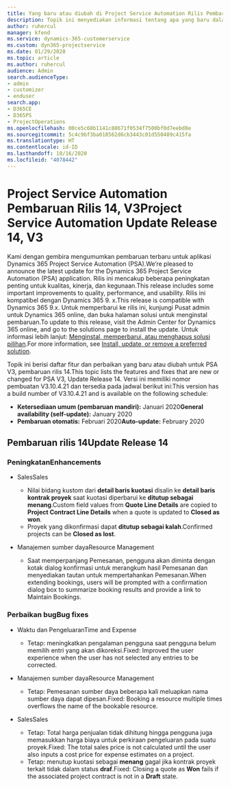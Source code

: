 ```yaml
---
title: Yang baru atau diubah di Project Service Automation Rilis Pembaruan 14, V3
description: Topik ini menyediakan informasi tentang apa yang baru dalam Project Service Automation Rilis Pembaruan 14 V3.
author: ruhercul
manager: kfend
ms.service: dynamics-365-customerservice
ms.custom: dyn365-projectservice
ms.date: 01/29/2020
ms.topic: article
ms.author: ruhercul
audience: Admin
search.audienceType:
- admin
- customizer
- enduser
search.app:
- D365CE
- D365PS
- ProjectOperations
ms.openlocfilehash: 00ce5c68b1141c88671f0534f7500bf0d7eebd8e
ms.sourcegitcommit: 5c4c9bf3ba018562d6cb3443c01d550489c415fa
ms.translationtype: HT
ms.contentlocale: id-ID
ms.lasthandoff: 10/16/2020
ms.locfileid: "4078442"
---
```

# <a name="project-service-automation-update-release-14-v3"></a><span data-ttu-id="74233-103">Project Service Automation Pembaruan Rilis 14, V3</span><span class="sxs-lookup"><span data-stu-id="74233-103">Project Service Automation Update Release 14, V3</span></span>
<span data-ttu-id="74233-104">Kami dengan gembira mengumumkan pembaruan terbaru untuk aplikasi Dynamics 365 Project Service Automation (PSA).</span><span class="sxs-lookup"><span data-stu-id="74233-104">We’re pleased to announce the latest update for the Dynamics 365 Project Service Automation (PSA) application.</span></span> <span data-ttu-id="74233-105">Rilis ini mencakup beberapa peningkatan penting untuk kualitas, kinerja, dan kegunaan.</span><span class="sxs-lookup"><span data-stu-id="74233-105">This release includes some important improvements to quality, performance, and usability.</span></span> <span data-ttu-id="74233-106">Rilis ini kompatibel dengan Dynamics 365 9. x.</span><span class="sxs-lookup"><span data-stu-id="74233-106">This release is compatible with Dynamics 365 9.x.</span></span> <span data-ttu-id="74233-107">Untuk memperbarui ke rilis ini, kunjungi Pusat admin untuk Dynamics 365 online, dan buka halaman solusi untuk menginstal pembaruan.</span><span class="sxs-lookup"><span data-stu-id="74233-107">To update to this release, visit the Admin Center for Dynamics 365 online, and go to the solutions page to install the update.</span></span> <span data-ttu-id="74233-108">Untuk informasi lebih lanjut: [Menginstal, memperbarui, atau menghapus solusi pilihan](https://docs.microsoft.com/power-platform/admin/install-remove-preferred-solution).</span><span class="sxs-lookup"><span data-stu-id="74233-108">For more information, see [Install, update, or remove a preferred solution](https://docs.microsoft.com/power-platform/admin/install-remove-preferred-solution).</span></span>

<span data-ttu-id="74233-109">Topik ini berisi daftar fitur dan perbaikan yang baru atau diubah untuk PSA V3, pembaruan rilis 14.</span><span class="sxs-lookup"><span data-stu-id="74233-109">This topic lists the features and fixes that are new or changed for PSA V3, Update Release 14.</span></span> <span data-ttu-id="74233-110">Versi ini memiliki nomor pembuatan V3.10.4.21 dan tersedia pada jadwal berikut ini:</span><span class="sxs-lookup"><span data-stu-id="74233-110">This version has a build number of V3.10.4.21 and is available on the following schedule:</span></span>

- <span data-ttu-id="74233-111">**Ketersediaan umum (pembaruan mandiri):** Januari 2020</span><span class="sxs-lookup"><span data-stu-id="74233-111">**General availability (self-update):** January 2020</span></span>
- <span data-ttu-id="74233-112">**Pembaruan otomatis:** Februari 2020</span><span class="sxs-lookup"><span data-stu-id="74233-112">**Auto-update:** February 2020</span></span>

## <a name="update-release-14"></a><span data-ttu-id="74233-113">Pembaruan rilis 14</span><span class="sxs-lookup"><span data-stu-id="74233-113">Update Release 14</span></span>

### <a name="enhancements"></a><span data-ttu-id="74233-114">Peningkatan</span><span class="sxs-lookup"><span data-stu-id="74233-114">Enhancements</span></span>

- <span data-ttu-id="74233-115">Sales</span><span class="sxs-lookup"><span data-stu-id="74233-115">Sales</span></span>

     - <span data-ttu-id="74233-116">Nilai bidang kustom dari **detail baris kuotasi** disalin ke **detail baris kontrak proyek** saat kuotasi diperbarui ke **ditutup sebagai menang**.</span><span class="sxs-lookup"><span data-stu-id="74233-116">Custom field values from **Quote Line Details** are copied to **Project Contract Line Details** when a quote is updated to **Closed as won**.</span></span>
     - <span data-ttu-id="74233-117">Proyek yang dikonfirmasi dapat **ditutup sebagai kalah**.</span><span class="sxs-lookup"><span data-stu-id="74233-117">Confirmed projects can be **Closed as lost**.</span></span>

- <span data-ttu-id="74233-118">Manajemen sumber daya</span><span class="sxs-lookup"><span data-stu-id="74233-118">Resource Management</span></span>

     - <span data-ttu-id="74233-119">Saat memperpanjang Pemesanan, pengguna akan diminta dengan kotak dialog konfirmasi untuk merangkum hasil Pemesanan dan menyediakan tautan untuk mempertahankan Pemesanan.</span><span class="sxs-lookup"><span data-stu-id="74233-119">When extending bookings, users will be prompted with a confirmation dialog box to summarize booking results and provide a link to Maintain Bookings.</span></span>


### <a name="bug-fixes"></a><span data-ttu-id="74233-120">Perbaikan bug</span><span class="sxs-lookup"><span data-stu-id="74233-120">Bug fixes</span></span>

- <span data-ttu-id="74233-121">Waktu dan Pengeluaran</span><span class="sxs-lookup"><span data-stu-id="74233-121">Time and Expense</span></span>

     - <span data-ttu-id="74233-122">Tetap: meningkatkan pengalaman pengguna saat pengguna belum memilih entri yang akan dikoreksi.</span><span class="sxs-lookup"><span data-stu-id="74233-122">Fixed: Improved the user experience when the user has not selected any entries to be corrected.</span></span>

- <span data-ttu-id="74233-123">Manajemen sumber daya</span><span class="sxs-lookup"><span data-stu-id="74233-123">Resource Management</span></span>

     - <span data-ttu-id="74233-124">Tetap: Pemesanan sumber daya beberapa kali meluapkan nama sumber daya dapat dipesan.</span><span class="sxs-lookup"><span data-stu-id="74233-124">Fixed: Booking a resource multiple times overflows the name of the bookable resource.</span></span>

- <span data-ttu-id="74233-125">Sales</span><span class="sxs-lookup"><span data-stu-id="74233-125">Sales</span></span>

     - <span data-ttu-id="74233-126">Tetap: Total harga penjualan tidak dihitung hingga pengguna juga memasukkan harga biaya untuk perkiraan pengeluaran pada suatu proyek.</span><span class="sxs-lookup"><span data-stu-id="74233-126">Fixed: The total sales price is not calculated until the user also inputs a cost price for expense estimates on a project.</span></span>
     - <span data-ttu-id="74233-127">Tetap: menutup kuotasi sebagai **menang** gagal jika kontrak proyek terkait tidak dalam status **draf**.</span><span class="sxs-lookup"><span data-stu-id="74233-127">Fixed: Closing a quote as **Won** fails if the associated project contract is not in a **Draft** state.</span></span>

